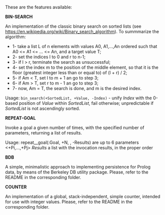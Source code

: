 These are the features available:

**BIN-SEARCH**

An implementation of the classic binary search on sorted lists (see https://en.wikipedia.org/wiki/Binary_search_algorithm).
To summmarize the algorithm:

- 1- take a list L of n elements with values A0, A1,...,An ordered such that A0 <= A1 <= ... <= An, and a target value T;
- 2- set the indices l to 0 and r to n-1;
- 3- if l > r, terminate the search as unsuccessful;
- 4- set the index m to the position of the middle element, so that it is the floor (greatest integer less than or equal to) of (l + r) / 2;
- 5- if Am < T, set l to m + 1 an go to step 3;
- 6- if Am > T, set r to m - 1 an go to step 3;
- 7- now, Am = T, the search is done, and m is the desired index.

Usage: `bin_search(+SortedList, +Value, -Index)` - unify *Index* with the 0-based position of *Value* within *SortedList*, fail otherwise; unpredictable if *SortedList* is not ascendingly sorted.

**REPEAT-GOAL**

Invoke a goal a given number of times, with the specified number of parameters, returning a list of results.

Usage: repeat__goal(:Goal, +N, <params>, -Results)
       *<params>* are up to 6 parameters <+Pi,...,+Pj>
	   *Results* a list with the invocation results, in the proper order

**BDB**

A simple, minimalistic approach to implementing persistence for Prolog data, by means of the Berkeley DB utility package. Please, refer to the README in the corresponding folder.

**COUNTER**

An implementation of a global, stack-independent, simple counter, intended for use with integer values. Please, refer to the README in the corresponding folder.
	   



